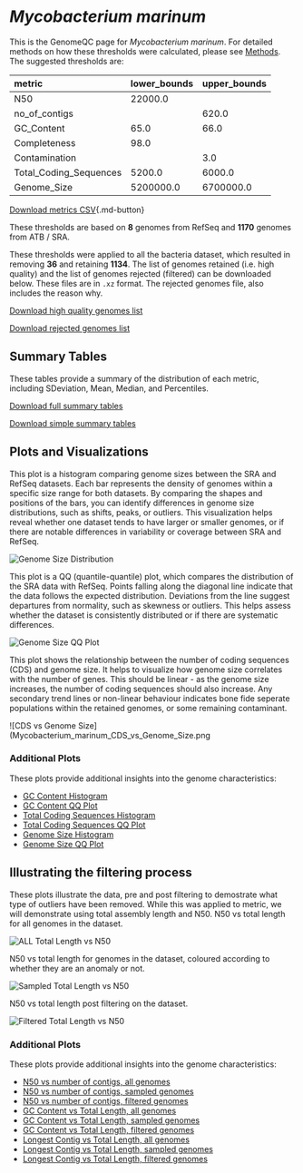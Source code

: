 # *Mycobacterium marinum*

This is the GenomeQC page for *Mycobacterium marinum*. For detailed methods on how these thresholds were calculated, please see [Methods](../../methods.md).
The suggested thresholds are: 

| metric                 | lower_bounds   | upper_bounds   |
|:-----------------------|:---------------|:---------------|
| N50                    | 22000.0        |                |
| no_of_contigs          |                | 620.0          |
| GC_Content             | 65.0           | 66.0           |
| Completeness           | 98.0           |                |
| Contamination          |                | 3.0            |
| Total_Coding_Sequences | 5200.0         | 6000.0         |
| Genome_Size            | 5200000.0      | 6700000.0      |

[Download metrics CSV](Mycobacterium_marinum_metrics.csv){.md-button}


These thresholds are based on **8** genomes from RefSeq and **1170** genomes from ATB / SRA.

These thresholds were applied to all the bacteria dataset, which resulted in removing **36** and retaining **1134**.
The list of genomes retained (i.e. high quality) and the list of genomes rejected (filtered) can be downloaded below. These files are in `.xz` format. The rejected genomes file, also includes the reason why.

[Download high quality genomes list](Mycobacterium_marinum_high_quality_genomes.csv.xz)


[Download rejected genomes list](Mycobacterium_marinum_filtered_out_genomes.csv.xz)



## Summary Tables
These tables provide a summary of the distribution of each metric, including SDeviation, Mean, Median, and Percentiles.

[Download full summary tables](summary.csv)

[Download simple summary tables](selected_summary.csv)

## Plots and Visualizations

This plot is a histogram comparing genome sizes between the SRA and RefSeq datasets. Each bar represents the density of genomes within a specific size range for both datasets. By comparing the shapes and positions of the bars, you can identify differences in genome size distributions, such as shifts, peaks, or outliers. This visualization helps reveal whether one dataset tends to have larger or smaller genomes, or if there are notable differences in variability or coverage between SRA and RefSeq.

![Genome Size Distribution](Genome_Size_refseq_histogram_kde.png)

This plot is a QQ (quantile-quantile) plot, which compares the distribution of the SRA data with RefSeq. Points falling along the diagonal line indicate that the data follows the expected distribution. Deviations from the line suggest departures from normality, such as skewness or outliers. This helps assess whether the dataset is consistently distributed or if there are systematic differences.

![Genome Size QQ Plot](Genome_Size_refseq_qqplot.png)

This plot shows the relationship between the number of coding sequences (CDS) and genome size. It helps to visualize how genome size correlates with the number of genes. This should be linear - as the genome size increases, the number of coding sequences should also increase. Any secondary trend lines or non-linear behaviour indicates bone fide seperate populations within the retained genomes, or some remaining contaminant. 

![CDS vs Genome Size](Mycobacterium_marinum_CDS_vs_Genome_Size.png

### Additional Plots

These plots provide additional insights into the genome characteristics:

- [GC Content Histogram](GC_Content_refseq_histogram_kde.png)
- [GC Content QQ Plot](GC_Content_refseq_qqplot.png)
- [Total Coding Sequences Histogram](Total_Coding_Sequences_refseq_histogram_kde.png)
- [Total Coding Sequences QQ Plot](Total_Coding_Sequences_refseq_qqplot.png)
- [Genome Size Histogram](Genome_Size_refseq_histogram_kde.png)
- [Genome Size QQ Plot](Genome_Size_refseq_qqplot.png)
## Illustrating the filtering process
These plots illustrate the data, pre and post filtering to demostrate what type of outliers have been removed. While this was applied to metric, we will demonstrate using total assembly length and N50.
N50 vs total length for all genomes in the dataset.

![ALL Total Length vs N50](Mycobacterium_marinum_all_total_length_N50.png)

N50 vs total length for genomes in the dataset, coloured according to whether they are an anomaly or not.

![Sampled Total Length vs N50](Mycobacterium_marinum_sample_total_length_N50.png)

N50 vs total length post filtering on the dataset.

![Filtered Total Length vs N50](Mycobacterium_marinum_filt_total_length_N50.png)

### Additional Plots

These plots provide additional insights into the genome characteristics:

- [N50 vs number of contigs, all genomes](Mycobacterium_marinum_all_N50_number.png)
- [N50 vs number of contigs, sampled genomes](Mycobacterium_marinum_sample_N50_number.png)
- [N50 vs number of contigs, filtered genomes](Mycobacterium_marinum_filt_N50_number.png)
- [GC Content vs Total Length, all genomes](Mycobacterium_marinum_all_total_length_GC_Content.png)
- [GC Content vs Total Length, sampled genomes](Mycobacterium_marinum_sample_total_length_GC_Content.png)
- [GC Content vs Total Length, filtered genomes](Mycobacterium_marinum_filt_total_length_GC_Content.png)
- [Longest Contig vs Total Length, all genomes](Mycobacterium_marinum_all_total_length_longest.png)
- [Longest Contig vs Total Length, sampled genomes](Mycobacterium_marinum_sample_total_length_longest.png)
- [Longest Contig vs Total Length, filtered genomes](Mycobacterium_marinum_filt_total_length_longest.png)
